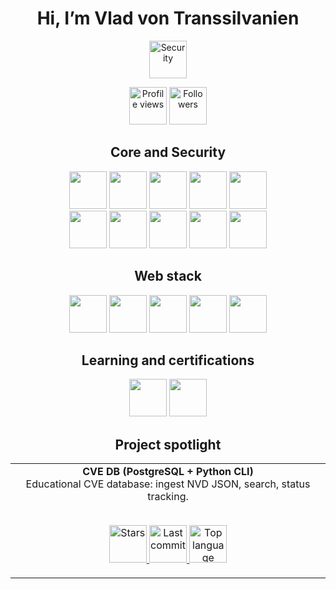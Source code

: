 <h1 align="center">Hi, I’m Vlad von Transsilvanien</h1>

<p align="center">
  <img src="https://img.shields.io/badge/Focus-Cybersecurity-blue?style=plastic" alt="Security" height="60" />
</p>

<p align="center">
  <img src="https://img.shields.io/badge/Visitors-Profile-blue?style=plastic" alt="Profile views" height="60" />
  <img src="https://img.shields.io/github/followers/vladvontranssilvanien?label=Followers&style=plastic" alt="Followers" height="60" />
</p>

<div align="center">

## Core and Security
<img src="https://img.shields.io/badge/Linux-FCC624?logo=linux&logoColor=black&style=plastic" height="60" />
<img src="https://img.shields.io/badge/Kali_Linux-557C94?logo=kalilinux&logoColor=white&style=plastic" height="60" />
<img src="https://img.shields.io/badge/Python-3776AB?logo=python&logoColor=white&style=plastic" height="60" />
<img src="https://img.shields.io/badge/Bash-4EAA25?logo=gnubash&logoColor=white&style=plastic" height="60" />
<img src="https://img.shields.io/badge/Git-F05032?logo=git&logoColor=white&style=plastic" height="60" />
<br>
<img src="https://img.shields.io/badge/GitHub-181717?logo=github&logoColor=white&style=plastic" height="60" />
<img src="https://img.shields.io/badge/Wireshark-1679A7?logo=wireshark&logoColor=white&style=plastic" height="60" />
<img src="https://img.shields.io/badge/Docker-2496ED?logo=docker&logoColor=white&style=plastic" height="60" />
<img src="https://img.shields.io/badge/PostgreSQL-4169E1?logo=postgresql&logoColor=white&style=plastic" height="60" />
<img src="https://img.shields.io/badge/SQLite-003B57?logo=sqlite&logoColor=white&style=plastic" height="60" />

## Web stack
<img src="https://img.shields.io/badge/HTML5-E34F26?logo=html5&logoColor=white&style=plastic" height="60" />
<img src="https://img.shields.io/badge/CSS3-1572B6?logo=css3&logoColor=white&style=plastic" height="60" />
<img src="https://img.shields.io/badge/JavaScript-F7DF1E?logo=javascript&logoColor=black&style=plastic" height="60" />
<img src="https://img.shields.io/badge/React-61DAFB?logo=react&logoColor=20232A&style=plastic" height="60" />
<img src="https://img.shields.io/badge/Vite-646CFF?logo=vite&logoColor=white&style=plastic" height="60" />

## Learning and certifications
<img src="https://img.shields.io/badge/CompTIA_Security%2B-in_progress-ED1C24?logo=comptia&logoColor=white&style=plastic" height="60" />
<img src="https://img.shields.io/badge/CompTIA_Tech%2B-in_progress-ED1C24?logo=comptia&logoColor=white&style=plastic" height="60" />

## Project spotlight
<div align="center">

<table>
  <tr>
    <td align="center" width="100%">
      <b>CVE DB (PostgreSQL + Python CLI)</b><br/>
      Educational CVE database: ingest NVD JSON, search, status tracking.
      <br/><br/>
      <p align="center">
        <a href="https://github.com/vladvontranssilvanien/cvedb-pg">
          <img alt="Stars" src="https://img.shields.io/github/stars/vladvontranssilvanien/cvedb-pg?style=plastic" height="60" />
        </a>
        <a href="https://github.com/vladvontranssilvanien/cvedb-pg">
          <img alt="Last commit" src="https://img.shields.io/github/last-commit/vladvontranssilvanien/cvedb-pg?color=blue&style=plastic" height="60" />
        </a>
        <a href="https://github.com/vladvontranssilvanien/cvedb-pg">
          <img alt="Top language" src="https://img.shields.io/github/languages/top/vladvontranssilvanien/cvedb-pg?style=plastic" height="60" />
        </a>
      </p>
    </td>
  </tr>
</table>

</div>

</div>










